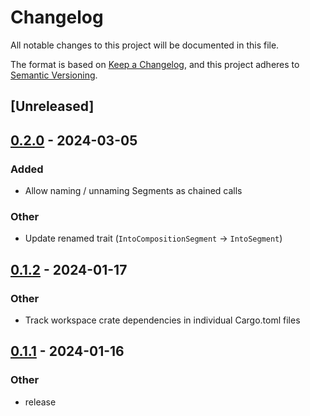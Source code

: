 # Changelog
All notable changes to this project will be documented in this file.

The format is based on [Keep a Changelog](https://keepachangelog.com/en/1.0.0/),
and this project adheres to [Semantic Versioning](https://semver.org/spec/v2.0.0.html).

## [Unreleased]

## [0.2.0](https://github.com/dousto/redact-composer/compare/redact-composer-core-v0.1.2...redact-composer-core-v0.2.0) - 2024-03-05

### Added
- Allow naming / unnaming Segments as chained calls

### Other
- Update renamed trait (`IntoCompositionSegment` -> `IntoSegment`)

## [0.1.2](https://github.com/dousto/redact-composer/compare/redact-composer-core-v0.1.1...redact-composer-core-v0.1.2) - 2024-01-17

### Other
- Track workspace crate dependencies in individual Cargo.toml files

## [0.1.1](https://github.com/dousto/redact-composer/compare/redact-composer-core-v0.1.0...redact-composer-core-v0.1.1) - 2024-01-16

### Other
- release
